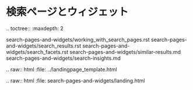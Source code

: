 検索ページとウィジェット
========================

.. toctree:: :maxdepth: 2

   search-pages-and-widgets/working_with_search_pages.rst search-pages-and-widgets/search_results.rst search-pages-and-widgets/search_facets.rst search-pages-and-widgets/similar-results.md search-pages-and-widgets/search-insights.md

.. raw:: html :file: ../landingpage_template.html

.. raw:: html :file: search-pages-and-widgets/landing.html
